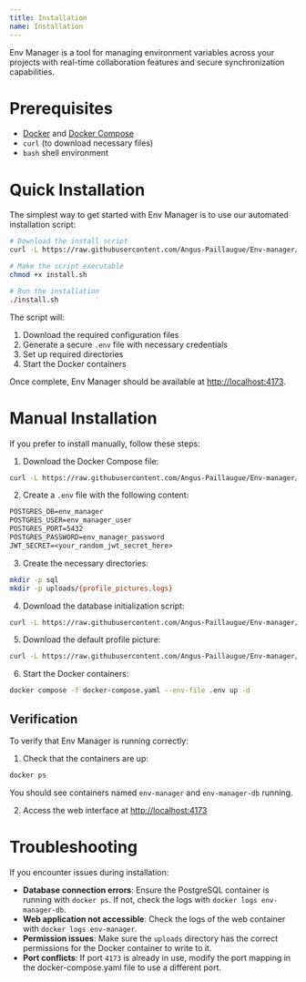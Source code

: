 ```yaml
---
title: Installation
name: Installation
---
```


Env Manager is a tool for managing environment variables across your projects with real-time collaboration features and secure synchronization capabilities.

# Prerequisites
 - [Docker](https://docs.docker.com/get-started/get-docker/) and [Docker Compose](https://docs.docker.com/compose/install/)
 - `curl` (to download necessary files)
 - `bash` shell environment


# Quick Installation

The simplest way to get started with Env Manager is to use our automated installation script:

```bash
# Download the install script
curl -L https://raw.githubusercontent.com/Angus-Paillaugue/Env-manager/main/scripts/install.sh -o install.sh

# Make the script executable
chmod +x install.sh

# Run the installation
./install.sh
```

The script will:
1. Download the required configuration files
2. Generate a secure `.env` file with necessary credentials
3. Set up required directories
4. Start the Docker containers

Once complete, Env Manager should be available at [http://localhost:4173](http://localhost:4173).

# Manual Installation

If you prefer to install manually, follow these steps:
1. Download the Docker Compose file:

```bash snippet
curl -L https://raw.githubusercontent.com/Angus-Paillaugue/Env-manager/main/docker-compose.yaml -o docker-compose.yaml
```

2. Create a `.env` file with the following content:

```txt
POSTGRES_DB=env_manager
POSTGRES_USER=env_manager_user
POSTGRES_PORT=5432
POSTGRES_PASSWORD=env_manager_password
JWT_SECRET=<your_random_jwt_secret_here>
```

3. Create the necessary directories:

```bash snippet
mkdir -p sql
mkdir -p uploads/{profile_pictures,logs}
```

4. Download the database initialization script:

```bash snippet
curl -L https://raw.githubusercontent.com/Angus-Paillaugue/Env-manager/main/uploads/profile_pictures/default.webp -o uploads/profile_pictures/default.webp
```

5. Download the default profile picture:

```bash snippet
curl -L https://raw.githubusercontent.com/Angus-Paillaugue/Env-manager/main/uploads/profile_pictures/default.webp -o uploads/profile_pictures/default.webp
```

6. Start the Docker containers:

```bash snippet
docker compose -f docker-compose.yaml --env-file .env up -d
```

## Verification
To verify that Env Manager is running correctly:
1. Check that the containers are up:

```bash snippet
docker ps
```
You should see containers named `env-manager` and `env-manager-db` running.

2. Access the web interface at [http://localhost:4173](http://localhost:4173)


# Troubleshooting

If you encounter issues during installation:

 - **Database connection errors**: Ensure the PostgreSQL container is running with `docker ps`. If not, check the logs with `docker logs env-manager-db`.
 - **Web application not accessible**: Check the logs of the web container with `docker logs env-manager`.
 - **Permission issues**: Make sure the `uploads` directory has the correct permissions for the Docker container to write to it.
 - **Port conflicts**: If port `4173` is already in use, modify the port mapping in the docker-compose.yaml file to use a different port.
